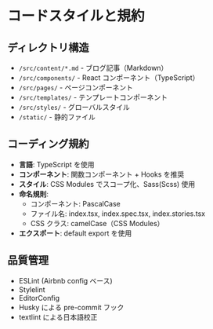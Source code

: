 # コードスタイルと規約

## ディレクトリ構造

- `/src/content/*.md` - ブログ記事（Markdown）
- `/src/components/` - React コンポーネント（TypeScript）
- `/src/pages/` - ページコンポーネント
- `/src/templates/` - テンプレートコンポーネント
- `/src/styles/` - グローバルスタイル
- `/static/` - 静的ファイル

## コーディング規約

- **言語**: TypeScript を使用
- **コンポーネント**: 関数コンポーネント + Hooks を推奨
- **スタイル**: CSS Modules でスコープ化、Sass(Scss) 使用
- **命名規則**:
  - コンポーネント: PascalCase
  - ファイル名: index.tsx, index.spec.tsx, index.stories.tsx
  - CSS クラス: camelCase（CSS Modules）
- **エクスポート**: default export を使用

## 品質管理

- ESLint (Airbnb config ベース)
- Stylelint
- EditorConfig
- Husky による pre-commit フック
- textlint による日本語校正
